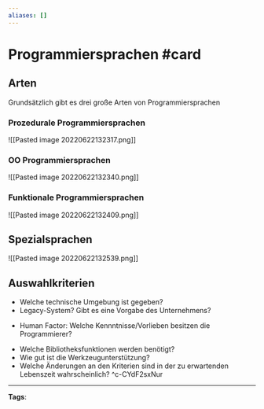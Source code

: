 ```yaml
---
aliases: []
---
```


# Programmiersprachen #card
## Arten
Grundsätzlich gibt es drei große Arten von Programmiersprachen
### Prozedurale Programmiersprachen
![[Pasted image 20220622132317.png]]
### OO Programmiersprachen
![[Pasted image 20220622132340.png]]
### Funktionale Programmiersprachen
![[Pasted image 20220622132409.png]]
## Spezialsprachen
![[Pasted image 20220622132539.png]]
## Auswahlkriterien
- Welche technische Umgebung ist gegeben?
- Legacy-System? Gibt es eine Vorgabe des Unternehmens?
+ Human Factor: Welche Kennntnisse/Vorlieben besitzen die Programmierer?
- Welche Bibliotheksfunktionen werden benötigt?
- Wie gut ist die Werkzeugunterstützung?
- Welche Änderungen an den Kriterien sind in der zu erwartenden Lebenszeit wahrscheinlich?
^c-CYdF2sxNur
---
**Tags**: 